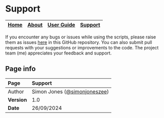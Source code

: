 # Support

| [Home](README.md) | [About](about.md) | [User Guide](user.md) | [Support](support.md) | 
| --- | --- | --- | --- |

If you encounter any bugs or issues while using the scripts, please raise them as issues [here](https://github.com/SimonJonesZEE/MicrosoftTeamsPhone-SoftwareUpdater/issues) in this GitHub repository. You can also submit pull requests with your suggestions or improvements to the code. The project team (me) appreciates your feedback and support. 

## Page info

| Page | Support |
| :--- | :--- |
| Author | Simon Jones ([@simonjoneszee](https://github.com/simonjoneszee)) |
| **Version** | 1.0 |
| **Date** | 26/09/2024 |
